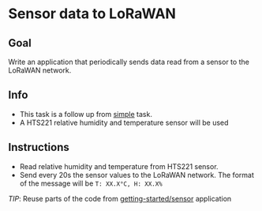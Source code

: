 # Sensor data to LoRaWAN

## Goal

Write an application that periodically sends data read from a sensor to the
LoRaWAN network.

## Info

- This task is a follow up from [simple](../simple) task.
- A HTS221 relative humidity and temperature sensor will be used

## Instructions

- Read relative humidity and temperature from HTS221 sensor.
- Send every 20s the sensor values to the LoRaWAN network. The format of the
  message will be `T: XX.X°C, H: XX.X%`

_TIP_: Reuse parts of the code from
[getting-started/sensor](../../getting-started/sensor) application
